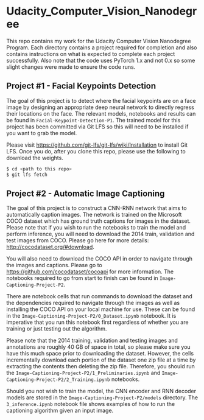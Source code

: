 # Udacity_Computer_Vision_Nanodegree

This repo contains my work for the Udacity Computer Vision Nanodegree Program.  Each directory contains a project required for completion and also contains instructions on what is expected to complete each project successfully.  Also note that the code uses PyTorch 1.x and not 0.x so some slight changes were made to ensure the code runs.

## Project #1 - Facial Keypoints Detection

The goal of this project is to detect where the facial keypoints are on a face image by designing an appropriate deep neural network to directly regress their locations on the face.  The relevant models, notebooks and results can be found in `Facial-Keypoint-Detection-P1`.   The trained model for this project has been committed via Git LFS so this will need to be installed if you want to grab the model.

Please visit <https://github.com/git-lfs/git-lfs/wiki/Installation> to install Git LFS. Once you do, after you clone this repo, please use the following to download the weights.

```sh
$ cd <path to this repo>
$ git lfs fetch
```

## Project #2 - Automatic Image Captioning

The goal of this project is to construct a CNN-RNN network that aims to automatically caption images.  The network is trained on the Microsoft COCO dataset which has ground truth captions for images in the dataset.  Please note that if you wish to run the notebooks to train the model and perform inference, you will need to download the 2014 train, validation and test images from COCO.  Please go here for more details:  http://cocodataset.org/#download.

You will also need to download the COCO API in order to navigate through the images and captions.  Please go to https://github.com/cocodataset/cocoapi for more information.  The notebooks required to go from start to finish can be found in `Image-Captioning-Project-P2`. 

There are notebook cells that run commands to download the dataset and the dependencies required to navigate through the images as well as installing the COCO API on your local machine for use.  These can be found in the `Image-Captioning-Project-P2/0_Dataset.ipynb` notebook.  It is imperative that you run this notebook first regardless of whether you are training or just testing out the algorithm.

Please note that the 2014 training, validation and testing images and annotations are roughly 40 GB of space in total, so please make sure you have this much space prior to downloading the dataset.  However, the cells incrementally download each portion of the dataset one zip file at a time by extracting the contents then deleting the zip file.  Therefore, you should run the `Image-Captioning-Project-P2/1_Preliminaries.ipynb` and `Image-Captioning-Project-P2/2_Training.ipynb` notebooks.

Should you not wish to train the model, the CNN encoder and RNN decoder models are stored in the `Image-Captioning-Project-P2/models` directory.  The `3_inference.ipynb` notebook file shows examples of how to run the captioning algorithm given an input image.